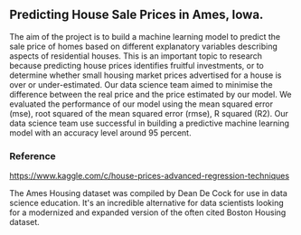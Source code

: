 ## Predicting House Sale Prices in Ames, Iowa.
The aim of the project is to build a machine learning model to predict the sale price of homes based on different explanatory variables describing aspects of residential houses.
This is an important topic to research because predicting house prices identifies fruitful investments, or to determine whether small housing market prices advertised for a house is over or under-estimated. Our data science team aimed to minimise the difference between the real price and the price estimated by our model. We evaluated the performance of our model using the mean squared error (mse), root squared of the mean squared error (rmse), R squared (R2). Our data science team use successful in building a predictive machine learning model with an accuracy level around 95 percent. 

### Reference 

https://www.kaggle.com/c/house-prices-advanced-regression-techniques

The Ames Housing dataset was compiled by Dean De Cock for use in data science education. It's an incredible alternative for data scientists looking for a modernized and expanded version of the often cited Boston Housing dataset. 
